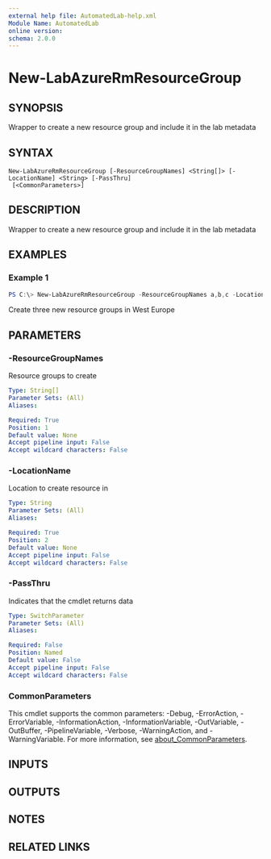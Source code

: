 ```yaml
---
external help file: AutomatedLab-help.xml
Module Name: AutomatedLab
online version:
schema: 2.0.0
---
```


# New-LabAzureRmResourceGroup

## SYNOPSIS
Wrapper to create a new resource group and include it in the lab metadata

## SYNTAX

```
New-LabAzureRmResourceGroup [-ResourceGroupNames] <String[]> [-LocationName] <String> [-PassThru]
 [<CommonParameters>]
```

## DESCRIPTION
Wrapper to create a new resource group and include it in the lab metadata

## EXAMPLES

### Example 1
```powershell
PS C:\> New-LabAzureRmResourceGroup -ResourceGroupNames a,b,c -LocationName 'westeurope'
```

Create three new resource groups in West Europe

## PARAMETERS

### -ResourceGroupNames
Resource groups to create

```yaml
Type: String[]
Parameter Sets: (All)
Aliases:

Required: True
Position: 1
Default value: None
Accept pipeline input: False
Accept wildcard characters: False
```

### -LocationName
Location to create resource in

```yaml
Type: String
Parameter Sets: (All)
Aliases:

Required: True
Position: 2
Default value: None
Accept pipeline input: False
Accept wildcard characters: False
```

### -PassThru
Indicates that the cmdlet returns data

```yaml
Type: SwitchParameter
Parameter Sets: (All)
Aliases:

Required: False
Position: Named
Default value: False
Accept pipeline input: False
Accept wildcard characters: False
```

### CommonParameters
This cmdlet supports the common parameters: -Debug, -ErrorAction, -ErrorVariable, -InformationAction, -InformationVariable, -OutVariable, -OutBuffer, -PipelineVariable, -Verbose, -WarningAction, and -WarningVariable. For more information, see [about_CommonParameters](http://go.microsoft.com/fwlink/?LinkID=113216).

## INPUTS

## OUTPUTS

## NOTES

## RELATED LINKS
